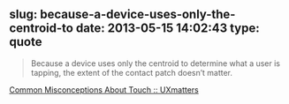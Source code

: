 slug: because-a-device-uses-only-the-centroid-to
date: 2013-05-15 14:02:43
type: quote
---

> Because a device uses only the centroid to determine what a user is tapping, the extent of the contact patch doesn’t matter.

[Common Misconceptions About Touch :: UXmatters](http://www.uxmatters.com/mt/archives/2013/03/common-misconceptions-about-touch.php)
